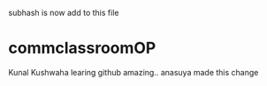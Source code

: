 
subhash is now add to this file

# commclassroomOP

Kunal Kushwaha learing github amazing..
anasuya made this change

